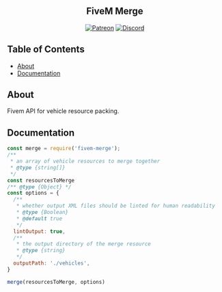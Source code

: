 <h2 align="center">FiveM Merge</h2>

<p align="center">
<a href="https://patreon.com/yeen"><img alt="Patreon" src="https://img.shields.io/badge/patreon-donate?color=F77F6F&labelColor=F96854&logo=patreon&logoColor=ffffff"></a>
<a href="https://discord.gg/xHaPKfSDtu"><img alt="Discord" src="https://img.shields.io/discord/463778631551025187?color=7389D8&labelColor=6A7EC2&logo=discord&logoColor=ffffff"></a>
</p>

## Table of Contents

- [About](#about)
- [Documentation](#documentation)

## About

Fivem API for vehicle resource packing.

## Documentation

```js
const merge = require('fivem-merge');
/**
 * an array of vehicle resources to merge together
 * @type {string[]}
 */
const resourcesToMerge
/** @type {Object} */
const options = {
  /**
   * whether output XML files should be linted for human readability
   * @type {Boolean}
   * @default true
   */
  lintOutput: true,
  /**
   * the output directory of the merge resource
   * @type {string}
   */
  outputPath: './vehicles',
}

merge(resourcesToMerge, options)
```
